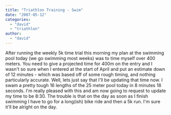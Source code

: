```yaml
---
title: "Triathlon Training - Swim"
date: "2007-05-12"
categories: 
  - "david"
  - "triathlon"
author:
  - "david"
---
```


After running the weekly 5k time trial this morning my plan at the swimming pool today (we go swimming most weeks) was to time myself over 400 meters. You need to give a projected time for 400m on the entry and I wasn't so sure when I entered at the start of April and put an estimate down of 12 minutes - which was based off of some rough timing, and nothing particularly accurate. Well, lets just say that I'll be updating that time now. I swam a pretty tough 16 lengths of the 25 meter pool today in 8 minutes 18 seconds. I'm really pleased with this and am now going to request to update my time to be 8:30. The trouble is that on the day as soon as I finish swimming I have to go for a long(ish) bike ride and then a 5k run. I'm sure it'll be alright on the day.
